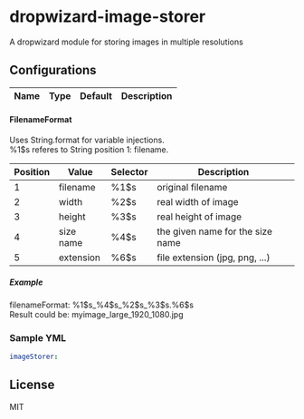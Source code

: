 # dropwizard-image-storer
A dropwizard module for storing images in multiple resolutions

## Configurations

Name | Type | Default | Description
--- | --- | --- | ---


#### FilenameFormat
Uses String.format for variable injections.<br/>
%1$s referes to String position 1: filename.

Position | Value | Selector | Description
--- | --- | --- | ---
1 | filename | %1$s | original filename
2 | width | %2$s | real width of image
3 | height | %3$s | real height of image
4 | size name | %4$s | the given name for the size name
5 | extension | %6$s | file extension (jpg, png, ...)
##### Example
filenameFormat: %1$s_%4$s_%2$s_%3$s.%6$s <br/>
Result could be: myimage_large_1920_1080.jpg


### Sample YML
```yaml
imageStorer:

```


## License
MIT
